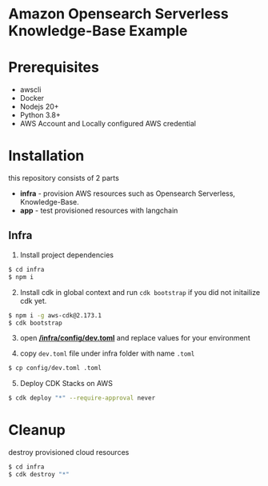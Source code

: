 # Amazon Opensearch Serverless Knowledge-Base Example

# Prerequisites

- awscli
- Docker
- Nodejs 20+
- Python 3.8+
- AWS Account and Locally configured AWS credential

# Installation

this repository consists of 2 parts

- **infra** - provision AWS resources such as Opensearch Serverless, Knowledge-Base.
- **app** - test provisioned resources with langchain

## Infra

1. Install project dependencies

```bash
$ cd infra
$ npm i
```

2. Install cdk in global context and run `cdk bootstrap` if you did not initailize cdk yet.

```bash
$ npm i -g aws-cdk@2.173.1
$ cdk bootstrap
```

3. open [**/infra/config/dev.toml**](infra/config/dev.toml) and replace values for your environment

4. copy `dev.toml` file under infra folder with name `.toml`

```bash
$ cp config/dev.toml .toml
```

5. Deploy CDK Stacks on AWS

```bash
$ cdk deploy "*" --require-approval never
```

# Cleanup

destroy provisioned cloud resources

```bash
$ cd infra
$ cdk destroy "*"
```
